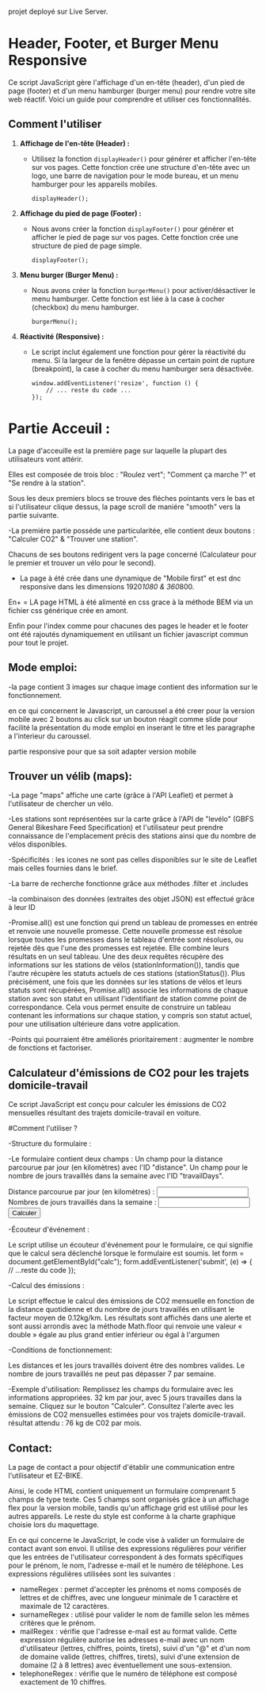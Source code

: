 
projet deployé sur Live Server.


# Header, Footer, et Burger Menu Responsive

Ce script JavaScript gère l'affichage d'un en-tête (header), d'un pied de page (footer) et d'un menu hamburger (burger menu) pour rendre votre site web réactif. Voici un guide pour comprendre et utiliser ces fonctionnalités.

## Comment l'utiliser


1. **Affichage de l'en-tête (Header) :**
   - Utilisez la fonction `displayHeader()` pour générer et afficher l'en-tête sur vos pages. Cette fonction crée une structure d'en-tête avec un logo, une barre de navigation pour le mode bureau, et un menu hamburger pour les appareils mobiles.
     ```
     displayHeader();
     ```

2. **Affichage du pied de page (Footer) :**
   - Nous avons créer la fonction `displayFooter()` pour générer et afficher le pied de page sur vos pages. Cette fonction crée une structure de pied de page simple.
     ```
     displayFooter();
     ```
3. **Menu burger (Burger Menu) :**
   - Nous avons créer la fonction `burgerMenu()` pour activer/désactiver le menu hamburger. Cette fonction est liée à la case à cocher (checkbox) du menu hamburger.
     ```
     burgerMenu();
     ```

4. **Réactivité (Responsive) :**
   - Le script inclut également une fonction pour gérer la réactivité du menu. Si la largeur de la fenêtre dépasse un certain point de rupture (breakpoint), la case à cocher du menu hamburger sera désactivée.
     ```
     window.addEventListener('resize', function () {
         // ... reste du code ...
     });
     ```



# Partie Acceuil :

La page d'acceuille est la premiére page sur laquelle la plupart des utilisateurs vont attérir.

Elles est composée de trois bloc : "Roulez vert"; "Comment ça marche ?" et "Se rendre à la station".

Sous les deux premiers blocs se trouve des fléches pointants vers le bas et si l'utilisateur clique dessus, la page scroll de maniére "smooth" vers la partie suivante.

-La premiére partie posséde une particularitée, elle contient deux boutons : "Calculer CO2" & "Trouver une station".

Chacuns de ses boutons redirigent vers la page concerné (Calculateur pour le premier et trouver un vélo pour le second).

- La page à été crée dans une dynamique de "Mobile first" et est dnc responsive dans les dimensions 1920*1080 & 360*800.

En+ = LA page HTML à été alimenté en css grace à la méthode BEM via un fichier css générique crée en amont.

Enfin pour l'index comme pour chacunes des pages le header et le footer ont été rajoutés dynamiquement en utilisant un fichier javascript commun pour tout le projet.




## Mode emploi:

-la page contient 3 images sur chaque image contient des information sur le fonctionnement.

en ce qui concernent le Javascript,  un caroussel a été creer pour la version mobile avec 2 boutons au click sur un bouton  réagit comme slide  pour facilité la présentation du mode emploi en inserant le titre et les paragraphe a l'interieur du caroussel.

partie responsive pour que sa soit adapter version mobile

## Trouver un vélib (maps):
-La page "maps" affiche une carte (grâce à l'API Leaflet) et permet à l'utilisateur de chercher un vélo.

-Les stations sont représentées sur la carte grâce à l'API de "levélo" (GBFS General Bikeshare Feed Specification) et l'utilisateur peut prendre connaissance de l'emplacement précis des stations ainsi que du nombre de vélos disponibles. 

-Spécificités : les icones ne sont pas celles disponibles sur le site de Leaflet mais celles fournies dans le brief.

-La barre de recherche fonctionne grâce aux méthodes .filter et .includes

-la combinaison des données (extraites des objet JSON) est effectué grâce à leur ID

-Promise.all() est une fonction qui prend un tableau de promesses en entrée et renvoie une nouvelle promesse. Cette nouvelle promesse est résolue lorsque toutes les promesses dans le tableau d'entrée sont résolues, ou rejetée dès que l'une des promesses est rejetée.
Elle combine leurs résultats en un seul tableau. 
Une des deux requêtes récupère des informations sur les stations de vélos (stationInformation()), tandis que l'autre récupère les statuts actuels de ces stations (stationStatus()).
Plus précisément, une fois que les données sur les stations de vélos et leurs statuts sont récupérées, Promise.all() associe les informations de chaque station avec son statut en utilisant l'identifiant de station comme point de correspondance. Cela vous permet ensuite de construire un tableau contenant les informations sur chaque station, y compris son statut actuel, pour une utilisation ultérieure dans votre application.

-Points qui pourraient être améliorés prioritairement : augmenter le nombre de fonctions et factoriser.


## Calculateur d'émissions de CO2 pour les trajets domicile-travail
Ce script JavaScript est conçu pour calculer les émissions de CO2 mensuelles résultant des trajets domicile-travail en voiture. 

#Comment l'utiliser ?

-Structure du formulaire :

-Le formulaire contient deux champs :
Un champ pour la distance parcourue par jour (en kilomètres) avec l'ID "distance".
Un champ pour le nombre de jours travaillés dans la semaine avec l'ID "travailDays".


<form id="calc">
    <label for="distance">Distance parcourue par jour (en kilomètres) :</label>
    <input type="text" id="distance" class="text" name="distance" required>
    <label for="travailDays">Nombres de jours travaillés dans la semaine :</label>
    <input type="text" id="travailDays" class="text" name="travailDays" required>
    <input type="submit" value="Calculer" id="calculerButton">
</form>


-Écouteur d'événement :

Le script utilise un écouteur d'événement pour le formulaire, ce qui signifie que le calcul sera déclenché lorsque le formulaire est soumis.
let form = document.getElementById("calc");
form.addEventListener('submit', (e) => {
    // ...reste du code
});


-Calcul des émissions :

Le script effectue le calcul des émissions de CO2 mensuelle en fonction de la distance quotidienne et du nombre de jours travaillés en utilisant le facteur moyen de 0.12kg/km.
 Les résultats sont affichés dans une alerte et sont aussi arrondis avec la méthode Math.floor qui renvoie une valeur « double » égale au plus grand entier inférieur ou égal à l'argumen

-Conditions de fonctionnement:

Les distances et les jours travaillés doivent être des nombres valides.
Le nombre de jours travaillés ne peut pas dépasser 7 par semaine.

-Exemple d'utilisation:
Remplissez les champs du formulaire avec les informations appropriées. 32 km par jour, avec 5 jours travailles dans la semaine.
Cliquez sur le bouton "Calculer".
Consultez l'alerte avec les émissions de CO2 mensuelles estimées pour vos trajets domicile-travail. résultat attendu : 76 kg de C02 par mois. 




## Contact:
La page de contact a pour objectif d'établir une communication entre l'utilisateur et EZ-BIKE.

Ainsi, le code HTML contient uniquement un formulaire comprenant 5 champs de type texte.
Ces 5 champs sont organisés grâce à un affichage flex pour la version mobile, tandis qu'un affichage grid est utilisé pour les autres appareils. Le reste du style est conforme à la charte graphique choisie lors du maquettage.

En ce qui concerne le JavaScript, le code vise à valider un formulaire de contact avant son envoi. Il utilise des expressions régulières pour vérifier que les entrées de l'utilisateur correspondent à des formats spécifiques pour le prénom, le nom, l'adresse e-mail et le numéro de téléphone.
Les expressions régulières utilisées sont les suivantes :

  
- nameRegex : permet d'accepter les prénoms et noms composés de lettres et de chiffres, avec une longueur minimale de 1 caractère et maximale de 12 caractères.
- surnameRegex : utilisé pour valider le nom de famille selon les mêmes critères que le prénom.
- mailRegex : vérifie que l'adresse e-mail est au format valide. Cette expression régulière autorise les adresses e-mail avec un nom d'utilisateur (lettres, chiffres, points, tirets), suivi d'un "@" et d'un nom de domaine valide (lettres, chiffres, tirets), suivi d'une extension de domaine (2 à 8 lettres) avec éventuellement une sous-extension.
- telephoneRegex : vérifie que le numéro de téléphone est composé exactement de 10 chiffres.




